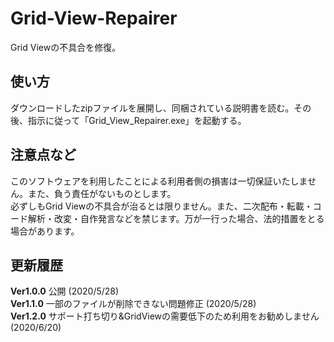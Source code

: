 # Grid-View-Repairer
Grid Viewの不具合を修復。  

## 使い方
ダウンロードしたzipファイルを展開し、同梱されている説明書を読む。その後、指示に従って「Grid_View_Repairer.exe」を起動する。  

## 注意点など
このソフトウェアを利用したことによる利用者側の損害は一切保証いたしません。また、負う責任がないものとします。  
必ずしもGrid Viewの不具合が治るとは限りません。また、二次配布・転載・コード解析・改変・自作発言などを禁じます。万が一行った場合、法的措置をとる場合があります。

## 更新履歴
**Ver1.0.0** 公開 (2020/5/28)  
**Ver1.1.0** 一部のファイルが削除できない問題修正 (2020/5/28)  
**Ver1.2.0** サポート打ち切り&GridViewの需要低下のため利用をお勧めしません (2020/6/20)
